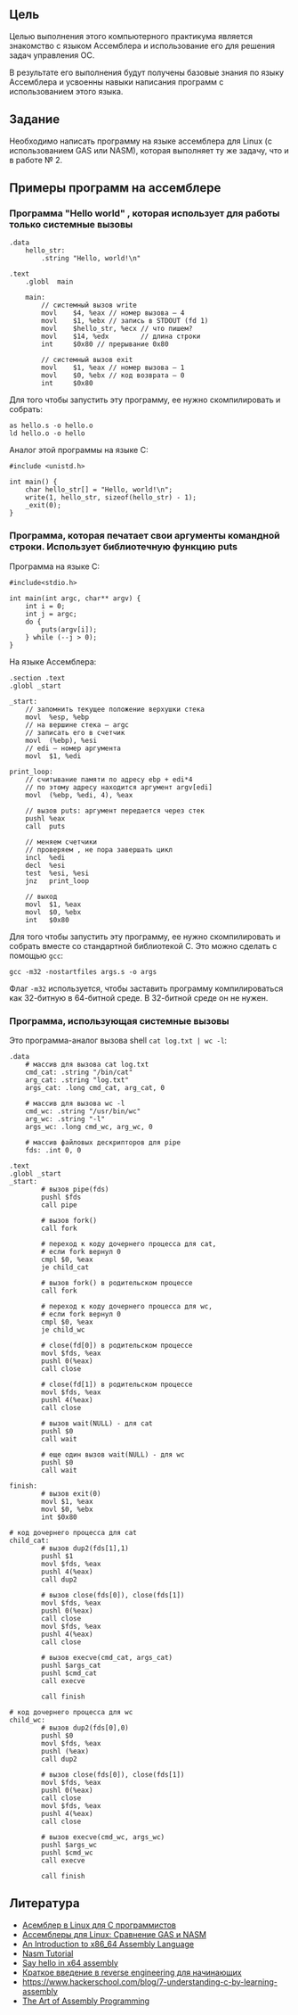 ## Цель

Целью выполнения этого компьютерного практикума является знакомство с языком Ассемблера и использование его для решения задач управления ОС.

В результате его выполнения будут получены базовые знания по языку Ассемблера и усвоенны навыки написания программ с использованием этого языка.


## Задание

Необходимо написать программу на языке ассемблера для Linux (с использованием GAS или NASM), которая выполняет ту же задачу, что и в работе № 2.


## Примеры программ на ассемблере

### Программа "Hello world" , которая использует для работы только системные вызовы

	.data
	    hello_str:
            .string "Hello, world!\n"
    ﻿
	.text
        .globl  main
    ﻿
	    main:
            // системный вызов write
            movl    $4, %eax // номер вызова — 4
            movl    $1, %ebx // запись в STDOUT (fd 1)
            movl    $hello_str, %ecx // что пишем?
            movl    $14, %edx        // длина строки
            int     $0x80 // прерывание 0x80
    ﻿
            // системный вызов exit
            movl    $1, %eax // номер вызова — 1
            movl    $0, %ebx // код возврата — 0
            int     $0x80

Для того чтобы запустить эту программу, ее нужно скомпилировать и собрать:

	as hello.s -o hello.o
    ld hello.o -o hello

Аналог этой программы на языке С:

    #include <unistd.h>
    ﻿
    int main() {
        char hello_str[] = "Hello, world!\n";
        write(1, hello_str, sizeof(hello_str) - 1);
        _exit(0);
    }


### Программа, которая печатает свои аргументы командной строки. Использует библиотечную функцию puts

Программа на языке С:

    #include<stdio.h>
    ﻿
    int main(int argc, char** argv) {
        int i = 0;
        int j = argc;
        do {
            puts(argv[i]);
        } while (--j > 0);
    }

На языке Ассемблера:

    .section .text
    .globl _start
    ﻿
    _start:
        // запомнить текущее положение верхушки стека
        movl  %esp, %ebp
        // на вершине стека — argc
        // записать его в счетчик
        movl  (%ebp), %esi
        // edi — номер аргумента
        movl  $1, %edi
    ﻿
    print_loop:
        // считывание памяти по адресу ebp + edi*4
        // по этому адресу находится аргумент argv[edi]
        movl  (%ebp, %edi, 4), %eax
    ﻿
        // вызов puts: аргумент передается через стек
        pushl %eax
        call  puts
    ﻿
        // меняем счетчики
        // проверяем , не пора завершать цикл
        incl  %edi
        decl  %esi
        test  %esi, %esi
        jnz   print_loop
    ﻿
        // выход
        movl  $1, %eax
        movl  $0, %ebx
        int   $0x80

Для того чтобы запустить эту программу, ее нужно скомпилировать и собрать вместе со стандартной библиотекой С. Это можно сделать с помощью `gcc`:

	gcc -m32 -nostartfiles args.s -o args

Флаг `-m32` используется, чтобы заставить программу компилироваться как 32-битную в 64-битной среде. В 32-битной среде он не нужен.


### Программа, использующая системные вызовы

Это программа-аналог вызова shell `cat log.txt | wc -l`:

	.data
        # массив для вызова cat log.txt
	    cmd_cat: .string "/bin/cat"
	    arg_cat: .string "log.txt"
	    args_cat: .long cmd_cat, arg_cat, 0
    ﻿
        # массив для вызова wc -l
	    cmd_wc: .string "/usr/bin/wc"
	    arg_wc: .string "-l"
	    args_wc: .long cmd_wc, arg_wc, 0
    ﻿
        # массив файловых дескрипторов для pipe
	    fds: .int 0, 0
    ﻿
	.text
	.globl _start
	_start:
            # вызов pipe(fds)
	        pushl $fds
	        call pipe
    ﻿
            # вызов fork()
	        call fork
    ﻿
            # переход к коду дочернего процесса для cat,
            # если fork вернул 0
	        cmpl $0, %eax
	        je child_cat
    ﻿
            # вызов fork() в родительском процессе
	        call fork
    ﻿
            # переход к коду дочернего процесса для wc,
            # если fork вернул 0
	        cmpl $0, %eax
	        je child_wc
    ﻿
            # close(fd[0]) в родительском процессе
	        movl $fds, %eax
	        pushl 0(%eax)
	        call close
    ﻿
            # close(fd[1]) в родительском процессе
	        movl $fds, %eax
	        pushl 4(%eax)
	        call close
    ﻿
            # вызов wait(NULL) - для cat
	        pushl $0
	        call wait
    ﻿
            # еще один вызов wait(NULL) - для wc
	        pushl $0
	        call wait
    ﻿
	finish:
            # вызов exit(0)
	        movl $1, %eax
	        movl $0, %ebx
	        int $0x80
    ﻿
    # код дочернего процесса для cat
	child_cat:
            # вызов dup2(fds[1],1)
	        pushl $1
	        movl $fds, %eax
	        pushl 4(%eax)
	        call dup2
    ﻿
            # вызов close(fds[0]), close(fds[1])
	        movl $fds, %eax
	        pushl 0(%eax)
	        call close
	        movl $fds, %eax
	        pushl 4(%eax)
	        call close
    ﻿
            # вызов execve(cmd_cat, args_cat)
	        pushl $args_cat
	        pushl $cmd_cat
	        call execve
    ﻿
	        call finish
    ﻿
    # код дочернего процесса для wc
	child_wc:
            # вызов dup2(fds[0],0)
	        pushl $0
	        movl $fds, %eax
	        pushl (%eax)
	        call dup2
    ﻿
            # вызов close(fds[0]), close(fds[1])
	        movl $fds, %eax
	        pushl 0(%eax)
	        call close
	        movl $fds, %eax
	        pushl 4(%eax)
	        call close
    ﻿
            # вызов execve(cmd_wc, args_wc)
	        pushl $args_wc
	        pushl $cmd_wc
	        call execve
    ﻿
	        call finish


## Литература

- [Асемблер в Linux для C программистов](http://ru.wikibooks.org/wiki/%D0%90%D1%81%D1%81%D0%B5%D0%BC%D0%B1%D0%BB%D0%B5%D1%80_%D0%B2_Linux_%D0%B4%D0%BB%D1%8F_%D0%BF%D1%80%D0%BE%D0%B3%D1%80%D0%B0%D0%BC%D0%BC%D0%B8%D1%81%D1%82%D0%BE%D0%B2_C)
- [Ассемблеры для Linux: Сравнение GAS и NASM](http://www.ibm.com/developerworks/ru/library/l-gas-nasm/)
- [An Introduction to x86_64 Assembly Language](http://hackeradam17.com/2014/03/18/an-introduction-to-x86_64-assembly-language/)
- [Nasm Tutorial](http://cs.lmu.edu/~ray/notes/nasmtutorial/)
- [Say hello in x64 assembly](http://0xax.blogspot.com/2014/11/say-hello-to-x64-assembly-part-4.html)
- [Краткое введение в reverse engineering для начинающих](http://yurichev.com/writings/RE_for_beginners-ru.pdf)
- <https://www.hackerschool.com/blog/7-understanding-c-by-learning-assembly>
- [The Art of Assembly Programming](http://www.plantation-productions.com/Webster/www.artofasm.com/index.html)

